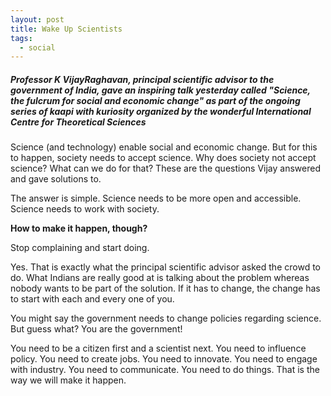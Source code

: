 ```yaml
---
layout: post
title: Wake Up Scientists
tags:
  - social
---
```

##### Professor K VijayRaghavan, principal scientific advisor to the government of India, gave an inspiring talk yesterday called "_Science, the fulcrum for social and economic change_" as part of the ongoing series of _kaapi with kuriosity_ organized by the wonderful International Centre for Theoretical Sciences

Science (and technology) enable social and economic change. But for this to happen, society needs to accept science. Why does society not accept science? What can we do for that? These are the questions Vijay answered and gave solutions to.

The answer is simple. Science needs to be more open and accessible. Science needs to work with society.

**How to make it happen, though?**

Stop complaining and start doing.

Yes. That is exactly what the principal scientific advisor asked the crowd to do. What Indians are really good at is talking about the problem whereas nobody wants to be part of the solution. If it has to change, the change has to start with each and every one of you.

You might say the government needs to change policies regarding science. But guess what? You are the government!

You need to be a citizen first and a scientist next. You need to influence policy. You need to create jobs. You need to innovate. You need to engage with industry. You need to communicate. You need to do things. That is the way we will make it happen.
